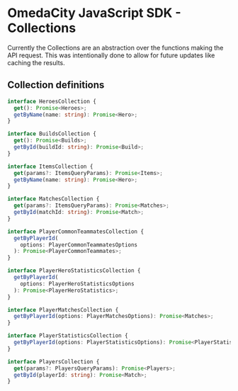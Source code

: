 # OmedaCity JavaScript SDK - Collections

Currently the Collections are an abstraction over the functions making the API request. This was intentionally done to allow for future updates like caching the results.

## Collection definitions

```typescript
interface HeroesCollection {
  get(): Promise<Heroes>;
  getByName(name: string): Promise<Hero>;
}

interface BuildsCollection {
  get(): Promise<Builds>;
  getById(buildId: string): Promise<Build>;
}

interface ItemsCollection {
  get(params?: ItemsQueryParams): Promise<Items>;
  getByName(name: string): Promise<Hero>;
}

interface MatchesCollection {
  get(params?: ItemsQueryParams): Promise<Matches>;
  getById(matchId: string): Promise<Match>;
}

interface PlayerCommonTeammatesCollection {
  getByPlayerId(
    options: PlayerCommonTeammatesOptions
  ): Promise<PlayerCommonTeammates>;
}

interface PlayerHeroStatisticsCollection {
  getByPlayerId(
    options: PlayerHeroStatisticsOptions
  ): Promise<PlayerHeroStatistics>;
}

interface PlayerMatchesCollection {
  getByPlayerId(options: PlayerMatchesOptions): Promise<Matches>;
}

interface PlayerStatisticsCollection {
  getByPlayerId(options: PlayerStatisticsOptions): Promise<PlayerStatistics>;
}

interface PlayersCollection {
  get(params?: PlayersQueryParams): Promise<Players>;
  getById(playerId: string): Promise<Match>;
}
```
